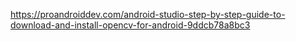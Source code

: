 


https://proandroiddev.com/android-studio-step-by-step-guide-to-download-and-install-opencv-for-android-9ddcb78a8bc3
